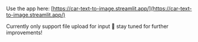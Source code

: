 Use the app here: [https://car-text-to-image.streamlit.app/](https://car-text-to-image.streamlit.app/)

Currently only support file upload for input 🙏 stay tuned for further improvements!